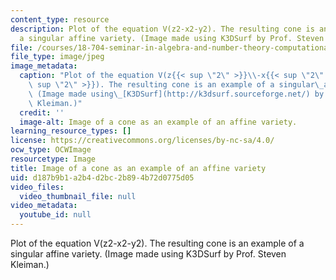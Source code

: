 ```yaml
---
content_type: resource
description: Plot of the equation V(z2-x2-y2). The resulting cone is an example of
  a singular affine variety. (Image made using K3DSurf by Prof. Steven Kleiman.)
file: /courses/18-704-seminar-in-algebra-and-number-theory-computational-commutative-algebra-and-algebraic-geometry-fall-2008/d187b9b1a2b4d2bc2b894b72d0775d05_18-704f08-th.jpg
file_type: image/jpeg
image_metadata:
  caption: "Plot of the equation V(z{{< sup \"2\" >}}\\-x{{< sup \"2\" >}}\\-y{{<\
    \ sup \"2\" >}}). The resulting cone is an example of a singular\_affine variety.\
    \ (Image made using\_[K3DSurf](http://k3dsurf.sourceforge.net/) by Prof. Steven\
    \ Kleiman.)"
  credit: ''
  image-alt: Image of a cone as an example of an affine variety.
learning_resource_types: []
license: https://creativecommons.org/licenses/by-nc-sa/4.0/
ocw_type: OCWImage
resourcetype: Image
title: Image of a cone as an example of an affine variety
uid: d187b9b1-a2b4-d2bc-2b89-4b72d0775d05
video_files:
  video_thumbnail_file: null
video_metadata:
  youtube_id: null
---
```

Plot of the equation V(z2-x2-y2). The resulting cone is an example of a singular affine variety. (Image made using K3DSurf by Prof. Steven Kleiman.)